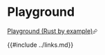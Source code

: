 # Playground

[Playground (Rust by example)][rust-by-example-playground]⮳

[rust-by-example-playground]: https://doc.rust-lang.org/rust-by-example/meta/playground.html
{{#include ../links.md}}
